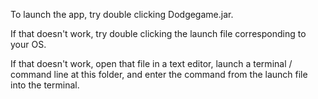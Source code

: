 To launch the app, try double clicking Dodgegame.jar.

If that doesn't work, try double clicking the launch file corresponding to your OS.

If that doesn't work, open that file in a text editor, launch a terminal / command line at this folder, and enter the command from the launch file into the terminal.
